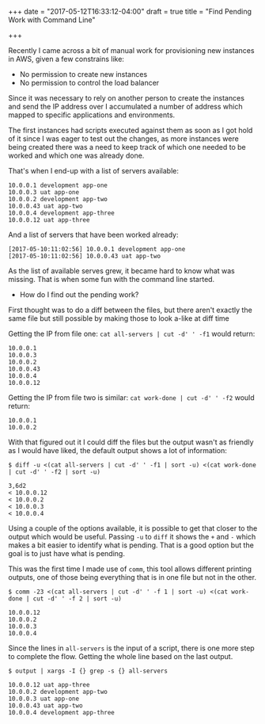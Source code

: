 +++
date = "2017-05-12T16:33:12-04:00"
draft = true
title = "Find Pending Work with Command Line"

+++

Recently I came across a bit of manual work for provisioning new instances in AWS, given a few constrains like:

* No permission to create new instances
* No permission to control the load balancer

Since it was necessary to rely on another person to create the instances and send the IP address over I accumulated a number of address which mapped to specific applications and environments.

The first instances had scripts executed against them as soon as I got hold of it since I was eager to test out the changes, as more instances were being created there was a need to keep track of which one needed to be worked and which one was already done.

That's when I end-up with a list of servers available:

```
10.0.0.1 development app-one
10.0.0.3 uat app-one
10.0.0.2 development app-two
10.0.0.43 uat app-two
10.0.0.4 development app-three
10.0.0.12 uat app-three
```

And a list of servers that have been worked already:

```
[2017-05-10:11:02:56] 10.0.0.1 development app-one
[2017-05-10:11:02:56] 10.0.0.43 uat app-two
```

As the list of available serves grew, it became hard to know what was missing. That is when some fun with the command line started.

* How do I find out the pending work?

First thought was to do a diff between the files, but there aren't exactly the same file but still possible by making those to look a-like at diff time

Getting the IP from file one: `cat all-servers | cut -d' ' -f1` would return:

```
10.0.0.1
10.0.0.3
10.0.0.2
10.0.0.43
10.0.0.4
10.0.0.12
```

Getting the IP from file two is similar: `cat work-done | cut -d' ' -f2` would return:

```
10.0.0.1
10.0.0.2
```

With that figured out it I could diff the files but the output wasn't as friendly as I would have liked, the default
output shows a lot of information:

```
$ diff -u <(cat all-servers | cut -d' ' -f1 | sort -u) <(cat work-done | cut -d' ' -f2 | sort -u)
```

```
3,6d2
< 10.0.0.12
< 10.0.0.2
< 10.0.0.3
< 10.0.0.4
```

Using a couple of the options available, it is possible to get that closer to the output which would be useful. Passing
`-u` to `diff` it shows the `+` and `-` which makes a bit easier to identify what is pending. That is a good option but
the goal is to just have what is pending.

This was the first time I made use of `comm`, this tool allows different printing outputs, one of those being everything
that is in one file but not in the other.

```
$ comm -23 <(cat all-servers | cut -d' ' -f 1 | sort -u) <(cat work-done | cut -d' ' -f 2 | sort -u)
```

```
10.0.0.12
10.0.0.2
10.0.0.3
10.0.0.4
```

Since the lines in `all-servers` is the input of a script, there is one more step to complete the flow. Getting the
whole line based on the last output.

```
$ output | xargs -I {} grep -s {} all-servers
```

```
10.0.0.12 uat app-three
10.0.0.2 development app-two
10.0.0.3 uat app-one
10.0.0.43 uat app-two
10.0.0.4 development app-three
```
